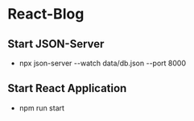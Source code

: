 # React-Blog

## Start JSON-Server
- npx json-server --watch data/db.json --port 8000

## Start React Application 
- npm run start
